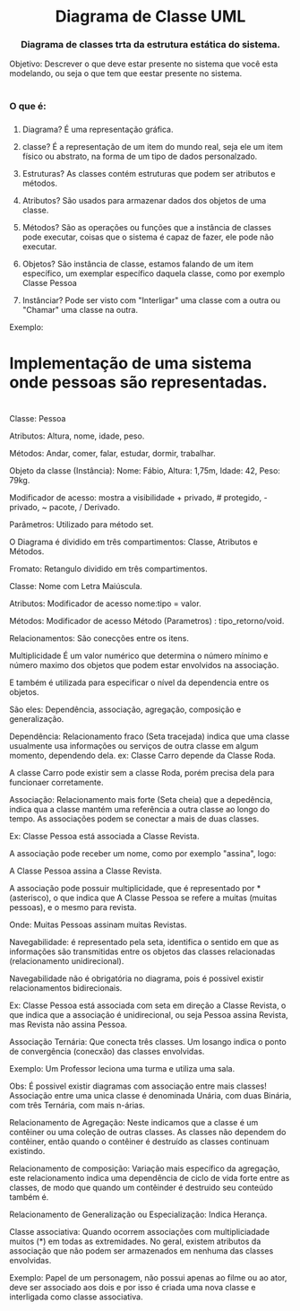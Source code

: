 <h1 align='center'> Diagrama de Classe UML </h1>

<h3 align='center'> Diagrama de classes trta da estrutura estática do sistema. </h3>

Objetivo: 
Descrever o que deve estar presente no sistema que você esta modelando, ou seja o que tem que eestar presente no sistema.

# <h3> O que é: <h3/>

1) Diagrama?
É uma representação gráfica.

2) classe?
É a representação de um item do mundo real, seja ele um item físico ou abstrato, na forma de um tipo de dados personalzado.

3) Estruturas?
As classes contém estruturas que podem ser atributos e métodos.

5) Atributos? 
São usados para armazenar dados dos objetos de uma classe.

6) Métodos? 
São as operações ou funções que a instância de classes pode executar, coisas que o sistema é capaz de fazer, ele pode não executar.

7) Objetos?
São instância de classe, estamos falando de um item específico, um exemplar específico daquela classe, como por exemplo Classe Pessoa

8) Instânciar? 
Pode ser visto com "Interligar" uma classe com a outra ou "Chamar" uma classe na outra.

Exemplo:
# <h1> Implementação de uma sistema onde pessoas são representadas. <h1/>

Classe: Pessoa

Atributos: Altura, nome, idade, peso.

Métodos: Andar, comer, falar, estudar, dormir, trabalhar.

Objeto da classe (Instância): Nome: Fábio, Altura: 1,75m, Idade: 42, Peso: 79kg.

Modificador de acesso: mostra a visibilidade + privado, # protegido, - privado, ~ pacote, / Derivado.

Parâmetros: Utilizado para método set.

O Diagrama é dividido em três compartimentos:
Classe, Atributos e Métodos.

Fromato: Retangulo dividido em três compartimentos.

Classe: Nome com Letra Maiúscula.

Atributos: Modificador de acesso nome:tipo = valor.

Métodos: Modificador de acesso Método (Parametros) : tipo_retorno/void.

Relacionamentos: São conecções entre os itens.

Multiplicidade É um valor numérico que determina o número mínimo e número maximo dos objetos que podem estar envolvidos na associação.

E também é utilizada para especificar o nível da dependencia entre os objetos.

São eles: Dependência, associação, agregação, composição e generalização.

Dependência: Relacionamento fraco (Seta tracejada) indica que uma classe usualmente usa informações ou serviços de outra classe em algum momento, dependendo dela. ex: Classe Carro depende da Classe Roda.

A classe Carro pode existir sem a classe Roda, porém precisa dela para funcionaer corretamente.

Associação: Relacionamento mais forte (Seta cheia) que a depedência, indica qua a classe mantém uma referência a outra classe ao longo do tempo. As associações podem se conectar a mais de duas classes.

Ex: Classe Pessoa está associada a Classe Revista.

A associação pode receber um nome, como por exemplo "assina", logo:

A Classe Pessoa assina a Classe Revista.

A associação pode possuir multiplicidade, que é representado por * (asterisco), o que indica que A Classe Pessoa se refere a muitas (muitas pessoas), e o mesmo para revista.

Onde: Muitas Pessoas assinam muitas Revistas.

Navegabilidade: é representado pela seta, identifica o sentido em que as informações são transmitidas entre os objetos das classes relacionadas (relacionamento unidirecional). 

Navegabilidade não é obrigatória no diagrama, pois é possivel existir relacionamentos bidirecionais.

Ex: Classe Pessoa está associada com seta em direção a Classe Revista, o que indica que a associação é unidirecional, ou seja Pessoa assina Revista, mas Revista não assina Pessoa.

Associação Ternária: Que conecta três classes. Um losango indica o ponto de convergência (conecxão) das classes envolvidas.

Exemplo: Um Professor leciona uma turma e utiliza uma sala. 

Obs: É possivel existir diagramas com associação entre mais classes! 
Associação entre uma unica classe é denominada Unária, com duas Binária, com três Ternária, com mais n-árias.

Relacionamento de Agregação: Neste indicamos que a classe é um contêiner ou uma coleção de outras classes. As classes não dependem do contêiner, então quando o contêiner é destruído as classes continuam existindo.

Relacionamento de composição: Variação mais específico da agregação, este relacionamento indica uma dependência de ciclo de vida forte entre as classes, de modo que quando um contêinder é destruido seu conteúdo também é.

Relacionamento de Generalização ou Especialização: Indica Herança.

Classe associativa: Quando ocorrem associações com multipliciadade muitos (*) em todas as extremidades. No geral, existem atributos da associação que não podem ser armazenados em nenhuma das classes envolvidas.

Exemplo: Papel de um personagem, não possui apenas ao filme ou ao ator, deve ser associado aos dois e por isso é criada uma nova classe e interligada como classe associativa.


















